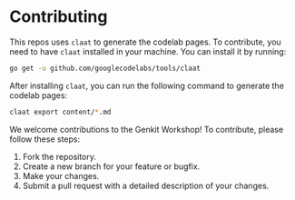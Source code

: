 # Contributing

This repos uses `claat` to generate the codelab pages. To contribute, you need to have `claat` installed in your machine. You can install it by running:

```bash
go get -u github.com/googlecodelabs/tools/claat
```

After installing `claat`, you can run the following command to generate the codelab pages:

```bash
claat export content/*.md
```

We welcome contributions to the Genkit Workshop! To contribute, please follow these steps:

1. Fork the repository.
2. Create a new branch for your feature or bugfix.
3. Make your changes.
4. Submit a pull request with a detailed description of your changes.
